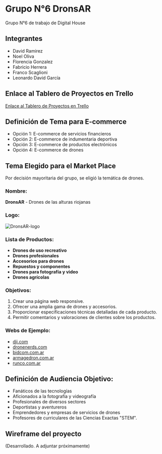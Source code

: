 # Grupo N°6 DronsAR

Grupo N°6 de trabajo de Digital House

## Integrantes

- David Ramirez
- Noel Oliva
- Florencia Gonzalez
- Fabricio Herrera
- Franco Scaglioni
- Leonardo David García 

## Enlace al Tablero de Proyectos en Trello

[Enlace al Tablero de Proyectos en Trello](https://trello.com/invite/b/C13pJ5cq/ATTI2f6571571a9eef53d90fa6d4b184c1a06D8A0930/grupo-6)

## Definición de Tema para E-commerce

- Opción 1: E-commerce de servicios financieros
- Opción 2: E-commerce de indumentaria deportiva
- Opción 3: E-commerce de productos electrónicos
- Opción 4: E-commerce de drones

## Tema Elegido para el Market Place

Por decisión mayoritaria del grupo, se eligió la temática de drones.

### Nombre: 
**DronsAR** - Drones de las alturas riojanas

### Logo: 
![DronsAR-logo](https://github.com/chavow5/Grupo_6_DronsAR/assets/98863759/84ebbf64-2d7f-4307-b4c2-c923cd07bf54)


### Lista de Productos:

- **Drones de uso recreativo**
- **Drones profesionales**
- **Accesorios para drones**
- **Repuestos y componentes**
- **Drones para fotografía y video**
- **Drones agrícolas**

### Objetivos:

1. Crear una página web responsive.
2. Ofrecer una amplia gama de drones y accesorios.
3. Proporcionar especificaciones técnicas detalladas de cada producto.
4. Permitir comentarios y valoraciones de clientes sobre los productos.

### Webs de Ejemplo:

- [dji.com](https://www.dji.com)
- [dronenerds.com](https://www.dronenerds.com)
- [bidcom.com.ar](https://www.bidcom.com.ar/drones)
- [armagedron.com.ar](https://www.armagedron.com.ar/drones/)
- [runco.com.ar](https://www.runco.com.ar/drone-uav/drones/) 

## Definición de Audiencia Objetivo:

- Fanáticos de las tecnologías
- Aficionados a la fotografía y videografía
- Profesionales de diversos sectores
- Deportistas y aventureros
- Emprendedores y empresas de servicios de drones
- Profesores de curriculares de las Ciencias Exactas "STEM".


## Wireframe del proyecto 

(Desarrollado. A adjuntar próximamente)